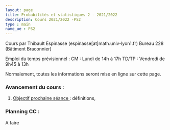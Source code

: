 ```yaml
---
layout: page
title: Probabilités et statistiques 2 - 2021/2022
description: Cours 2021/2022 -PS2
type : main
name_ue : PS2
---
```


Cours par Thibault Espinasse (espinasse[at]math.univ-lyon1.fr) 
Bureau 228 (Bâtiment Braconnier)

Emploi du temps prévisionnel :
CM : Lundi de 14h à 17h
TD/TP : Vendredi de 9h45 à 13h

Normalement, toutes les informations seront mise en ligne sur cette page.

### Avancement du cours :

1. <ins> Objectif prochaine séance </ins> : définitions, 


### Planning CC :

A faire 
